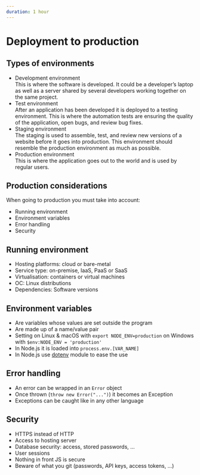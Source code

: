 ```yaml
---
duration: 1 hour
---
```


# Deployment to production

## Types of environments

- Development environment   
  This is where the software is developed. It could be a developer’s laptop as well as a server shared by several developers working together on the same project.
- Test environment   
  After an application has been developed it is deployed to a testing environment. This is where the automation tests are ensuring the quality of the application, open bugs, and review bug fixes.
- Staging environment   
  The staging is used to assemble, test, and review new versions of a website before it goes into production. This environment should resemble the production environment as much as possible.
- Production environment   
  This is where the application goes out to the world and is used by regular users.

## Production considerations

When going to production you must take into account:

- Running environment
- Environment variables
- Error handling 
- Security

## Running environment

- Hosting platforms: cloud or bare-metal
- Service type: on-premise, IaaS, PaaS or SaaS
- Virtualisation: containers or virtual machines
- OC: Linux distributions
- Dependencies: Software versions

## Environment variables

- Are variables whose values are set outside the program
- Are made up of a name/value pair
- Setting on Linux & macOS with `export NODE_ENV=production` on Windows with `$env:NODE_ENV = 'production'`
- In Node.js it is loaded into `process.env.[VAR_NAME]`
- In Node.js use [dotenv](https://www.npmjs.com/package/dotenv) module to ease the use

## Error handling 

- An error can be wrapped in an `Error` object 
- Once thrown (`throw new Error("...")`) it becomes an Exception
- Exceptions can be caught like in any other language 

## Security

- HTTPS instead of HTTP
- Access to hosting server 
- Database security: access, stored passwords, ...
- User sessions
- Nothing in front JS is secure
- Beware of what you git (passwords, API keys, access tokens, ...)
